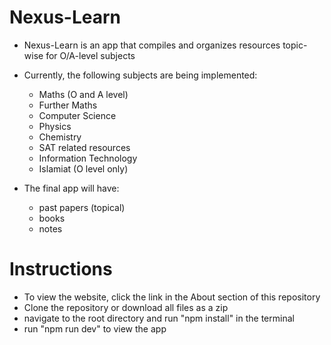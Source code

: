 # Nexus-Learn
- Nexus-Learn is an app that compiles and organizes resources topic-wise for O/A-level subjects
- Currently, the following subjects are being implemented:
  - Maths (O and A level)
  - Further Maths
  - Computer Science
  - Physics
  - Chemistry
  - SAT related resources
  - Information Technology
  - Islamiat (O level only)

- The final app will have:
  - past papers (topical)
  - books
  - notes


# Instructions
- To view the website, click the link in the About section of this repository
- Clone the repository or download all files as a zip
- navigate to the root directory and run "npm install" in the terminal
- run "npm run dev" to view the app

  

 
